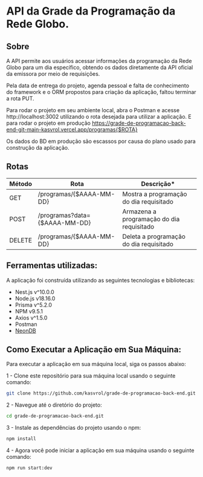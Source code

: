 # API da Grade da Programação da Rede Globo.

## Sobre

A API permite aos usuários acessar informações da programação da Rede Globo para um dia específico, obtendo os dados diretamente da API oficial da emissora por meio de requisições.


Pela data de entrega do projeto, agenda pessoal e falta de conhecimento do framework e o ORM propostos para criação da aplicação, faltou terminar a rota PUT.

Para rodar o projeto em seu ambiente local, abra o Postman e acesse http://localhost:3002 utilizando o rota desejada para utilizar a aplicação. E para rodar o projeto em produção https://grade-de-programacao-back-end-git-main-kasvrol.vercel.app/programas{$ROTA}

Os dados do BD em produção são escassos por causa do plano usado para construção da aplicação.

## Rotas

| **Método** | **Rota**                      | **Descrição\***                           |
| ---------- | ----------------------------- | ----------------------------------------- |
| GET        | /programas/{$AAAA-MM-DD}      | Mostra a programação do dia requisitado   |
| POST       | /programas?data={$AAAA-MM-DD} | Armazena a programação do dia requisitado |
| DELETE       | /programas/{$AAAA-MM-DD} | Deleta a programação do dia requisitado |

## Ferramentas utilizadas:

A aplicação foi construída utilizando as seguintes tecnologias e bibliotecas:

- Nest.js v^10.0.0
- Node.js v18.16.0
- Prisma v^5.2.0
- NPM v9.5.1
- Axios v^1.5.0
- Postman
- [NeonDB](https://neon.tech/)

## Como Executar a Aplicação em Sua Máquina:

Para executar a aplicação em sua máquina local, siga os passos abaixo:

1 - Clone este repositório para sua máquina local usando o seguinte comando:

```bash
git clone https://github.com/kasvrol/grade-de-programacao-back-end.git
```

2 - Navegue até o diretório do projeto:

```bash
cd grade-de-programacao-back-end.git
```

3 - Instale as dependências do projeto usando o npm:

```bash
npm install
```

4 - Agora você pode iniciar a aplicação em sua máquina usando o seguinte comando:

```bash
npm run start:dev
```
